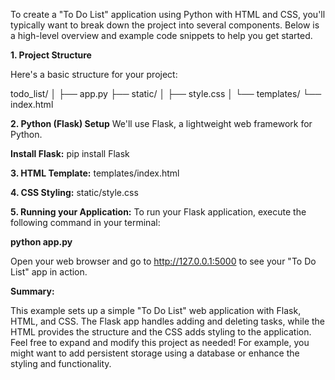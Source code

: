 To create a "To Do List" application using Python with HTML and CSS, you'll typically want to break down the project into several components. Below is a high-level overview and example code snippets to help you get started.

**1. Project Structure**

Here's a basic structure for your project:

todo_list/
│
├── app.py
├── static/
│   ├── style.css
│
└── templates/
    └── index.html
    
**2. Python (Flask) Setup**
We'll use Flask, a lightweight web framework for Python.

**Install Flask:**
pip install Flask

**3. HTML Template:**
templates/index.html

**4. CSS Styling:**
static/style.css

**5. Running your Application:**
To run your Flask application, execute the following command in your terminal:

**python app.py**

Open your web browser and go to http://127.0.0.1:5000 to see your "To Do List" app in action.

**Summary:**

This example sets up a simple "To Do List" web application with Flask, HTML, and CSS. The Flask app handles adding and deleting tasks, while the HTML provides the structure and the CSS adds styling to the application.
Feel free to expand and modify this project as needed! For example, you might want to add persistent storage using a database or enhance the styling and functionality.

